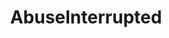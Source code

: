 ---
title: AbuseInterrupted
crosslinks:
- raisedbynarcissists
- NarcissisticAbuse
- AskReddit
- autotldr
- relationships
- domesticviolence
- Parenting
- legaladvice
- TrueReddit
- cogsci
- loseit
- bestoflegaladvice
- BlackPeopleTwitter
- worldnews
- TwoXChromosomes
- TheRedPill
- PandR
- DecidingToBeBetter
- Anxiety
- AskMen
---